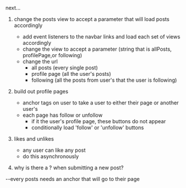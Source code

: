 next...
1. change the posts view to accept a parameter that will load posts accordingly
    - add event listeners to the navbar links and load each set of views accordingly 
    - change the view to accept a parameter (string that is allPosts, profilePage,or following)
    - change the url
        - all posts (every single post)
        - profile page (all the user's posts)
        - following (all the posts from user's that the user is following)
    
2. build out profile pages 
    - anchor tags on user to take a user to either their page or another user's 
    - each page has follow or unfollow 
        - if it the user's profile page, these buttons do not appear
        - conditionally load 'follow' or 'unfollow' buttons 

3. likes and unlikes 
    - any user can like any post 
    - do this asynchronously


4. why is there a ? when submitting a new post?


--every posts needs an anchor that will go to their page